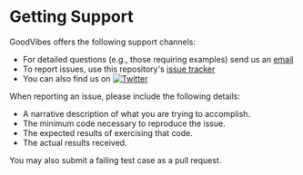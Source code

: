 # Getting Support

GoodVibes offers the following support channels:

- For detailed questions (e.g., those requiring examples) send us an
  [email](mailto:patonlab@colostate.edu?subject=[GoodVibes])
- To report issues, use this repository's
  [issue tracker](https://github.com/patonlab/GoodVibes/issues/new)
- You can also find us on [![Twitter][1.2]][1]

When reporting an issue, please include the following details:

- A narrative description of what you are trying to accomplish.
- The minimum code necessary to reproduce the issue.
- The expected results of exercising that code.
- The actual results received.

You may also submit a failing test case as a pull request.

[1.2]: http://i.imgur.com/wWzX9uB.png (twitter icon without padding)
[1]: https://twitter.com/bobbypaton
